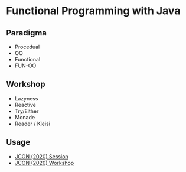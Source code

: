 # Functional Programming with Java

## Paradigma
* Procedual
* OO
* Functional
* FUN-OO

## Workshop
* Lazyness
* Reactive
* Try/Either
* Monade
* Reader / Kleisi

## Usage
* [JCON (2020) Session](https://github.com/hauer-io/jfun/tree/2020-JCON-SESSION)
* [JCON (2020) Workshop](https://github.com/hauer-io/jfun/tree/2020-JCON-WORKSHOP)